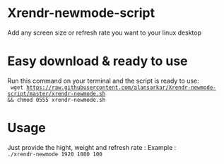# Xrendr-newmode-script
Add any screen size or refresh rate  you want to your linux desktop

# Easy download & ready to use 
Run this command on your terminal and the script is ready to use: <br>
 <code> wget https://raw.githubusercontent.com/alansarkar/Xrendr-newmode-script/master/xrendr-newmode.sh  && chmod 0555  xrendr-newmode.sh </code>

# Usage 
Just provide the hight, weight and refresh rate :
Example :
<code> ./xrendr-newmode 1920 1080 100  </code>

